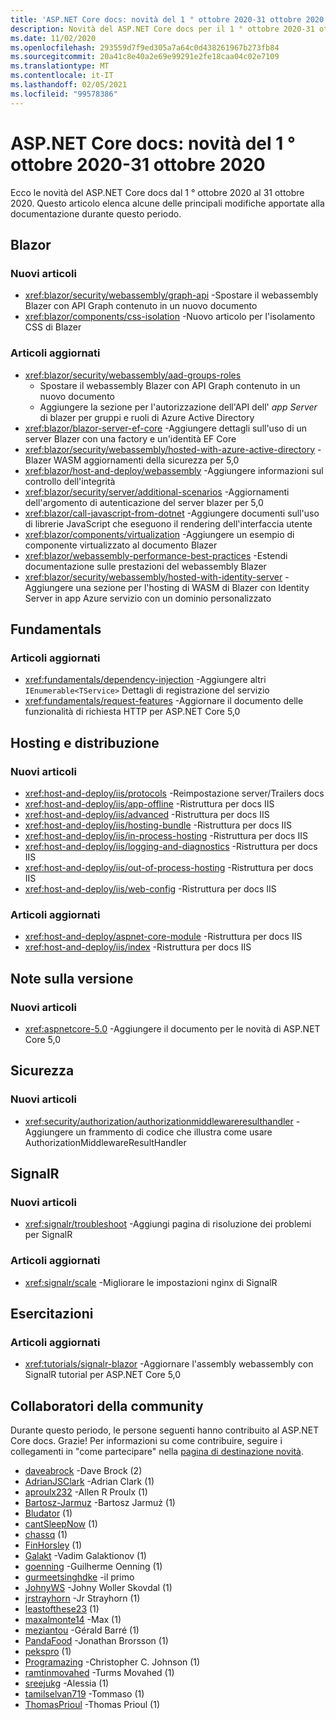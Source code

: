 ```yaml
---
title: 'ASP.NET Core docs: novità del 1 ° ottobre 2020-31 ottobre 2020'
description: Novità del ASP.NET Core docs per il 1 ° ottobre 2020-31 ottobre 2020.
ms.date: 11/02/2020
ms.openlocfilehash: 293559d7f9ed305a7a64c0d438261967b273fb84
ms.sourcegitcommit: 20a41c8e40a2e69e99291e2fe18caa04c02e7109
ms.translationtype: MT
ms.contentlocale: it-IT
ms.lasthandoff: 02/05/2021
ms.locfileid: "99578386"
---
```

# <a name="aspnet-core-docs-whats-new-for-october-1-2020---october-31-2020"></a>ASP.NET Core docs: novità del 1 ° ottobre 2020-31 ottobre 2020

Ecco le novità del ASP.NET Core docs dal 1 ° ottobre 2020 al 31 ottobre 2020. Questo articolo elenca alcune delle principali modifiche apportate alla documentazione durante questo periodo.

## <a name="blazor"></a>Blazor

### <a name="new-articles"></a>Nuovi articoli

- <xref:blazor/security/webassembly/graph-api> -Spostare il webassembly Blazer con API Graph contenuto in un nuovo documento
- <xref:blazor/components/css-isolation> -Nuovo articolo per l'isolamento CSS di Blazer

### <a name="updated-articles"></a>Articoli aggiornati

- <xref:blazor/security/webassembly/aad-groups-roles>
  - Spostare il webassembly Blazer con API Graph contenuto in un nuovo documento
  - Aggiungere la sezione per l'autorizzazione dell'API dell' *app Server* di blazer per gruppi e ruoli di Azure Active Directory
- <xref:blazor/blazor-server-ef-core> -Aggiungere dettagli sull'uso di un server Blazer con una factory e un'identità EF Core
- <xref:blazor/security/webassembly/hosted-with-azure-active-directory> -Blazer WASM aggiornamenti della sicurezza per 5,0
- <xref:blazor/host-and-deploy/webassembly> -Aggiungere informazioni sul controllo dell'integrità
- <xref:blazor/security/server/additional-scenarios> -Aggiornamenti dell'argomento di autenticazione del server blazer per 5,0
- <xref:blazor/call-javascript-from-dotnet> -Aggiungere documenti sull'uso di librerie JavaScript che eseguono il rendering dell'interfaccia utente
- <xref:blazor/components/virtualization> -Aggiungere un esempio di componente virtualizzato al documento Blazer
- <xref:blazor/webassembly-performance-best-practices> -Estendi documentazione sulle prestazioni del webassembly Blazer
- <xref:blazor/security/webassembly/hosted-with-identity-server> -Aggiungere una sezione per l'hosting di WASM di Blazer con Identity Server in app Azure servizio con un dominio personalizzato

## <a name="fundamentals"></a>Fundamentals

### <a name="updated-articles"></a>Articoli aggiornati

- <xref:fundamentals/dependency-injection> -Aggiungere altri `IEnumerable<TService>` Dettagli di registrazione del servizio
- <xref:fundamentals/request-features> -Aggiornare il documento delle funzionalità di richiesta HTTP per ASP.NET Core 5,0

## <a name="hosting-and-deployment"></a>Hosting e distribuzione

### <a name="new-articles"></a>Nuovi articoli

- <xref:host-and-deploy/iis/protocols> -Reimpostazione server/Trailers docs
- <xref:host-and-deploy/iis/app-offline> -Ristruttura per docs IIS
- <xref:host-and-deploy/iis/advanced> -Ristruttura per docs IIS
- <xref:host-and-deploy/iis/hosting-bundle> -Ristruttura per docs IIS
- <xref:host-and-deploy/iis/in-process-hosting> -Ristruttura per docs IIS
- <xref:host-and-deploy/iis/logging-and-diagnostics> -Ristruttura per docs IIS
- <xref:host-and-deploy/iis/out-of-process-hosting> -Ristruttura per docs IIS
- <xref:host-and-deploy/iis/web-config> -Ristruttura per docs IIS

### <a name="updated-articles"></a>Articoli aggiornati

- <xref:host-and-deploy/aspnet-core-module> -Ristruttura per docs IIS
- <xref:host-and-deploy/iis/index> -Ristruttura per docs IIS

## <a name="release-notes"></a>Note sulla versione

### <a name="new-articles"></a>Nuovi articoli

- <xref:aspnetcore-5.0> -Aggiungere il documento per le novità di ASP.NET Core 5,0

## <a name="security"></a>Sicurezza

### <a name="new-articles"></a>Nuovi articoli

- <xref:security/authorization/authorizationmiddlewareresulthandler> -Aggiungere un frammento di codice che illustra come usare AuthorizationMiddlewareResultHandler

## <a name="signalr"></a>SignalR

### <a name="new-articles"></a>Nuovi articoli

- <xref:signalr/troubleshoot> -Aggiungi pagina di risoluzione dei problemi per SignalR

### <a name="updated-articles"></a>Articoli aggiornati

- <xref:signalr/scale> -Migliorare le impostazioni nginx di SignalR

## <a name="tutorials"></a>Esercitazioni

### <a name="updated-articles"></a>Articoli aggiornati

- <xref:tutorials/signalr-blazor> -Aggiornare l'assembly webassembly con SignalR tutorial per ASP.NET Core 5,0

## <a name="community-contributors"></a>Collaboratori della community

Durante questo periodo, le persone seguenti hanno contribuito al ASP.NET Core docs. Grazie! Per informazioni su come contribuire, seguire i collegamenti in "come partecipare" nella [pagina di destinazione novità](index.yml).

- [daveabrock](https://github.com/daveabrock) -Dave Brock (2)
- [AdrianJSClark](https://github.com/AdrianJSClark) -Adrian Clark (1)
- [aproulx232](https://github.com/aproulx232) -Allen R Proulx (1)
- [Bartosz-Jarmuz](https://github.com/bartosz-jarmuz) -Bartosz Jarmuż (1)
- [Bludator](https://github.com/Bludator) (1)
- [cantSleepNow](https://github.com/cantSleepNow) (1)
- [chassq](https://github.com/chassq) (1)
- [FinHorsley](https://github.com/FinHorsley) (1)
- [Galakt](https://github.com/galakt) -Vadim Galaktionov (1)
- [goenning](https://github.com/goenning) -Guilherme Oenning (1)
- [gurmeetsinghdke](https://github.com/gurmeetsinghdke) -il primo
- [JohnyWS](https://github.com/JohnyWS) -Johny Woller Skovdal (1)
- [jrstrayhorn](https://github.com/jrstrayhorn) -Jr Strayhorn (1)
- [leastofthese23](https://github.com/leastofthese23) (1)
- [maxalmonte14](https://github.com/maxalmonte14) -Max (1)
- [meziantou](https://github.com/meziantou) -Gérald Barré (1)
- [PandaFood](https://github.com/PandaFood) -Jonathan Brorsson (1)
- [pekspro](https://github.com/pekspro) (1)
- [Programazing](https://github.com/Programazing) -Christopher C. Johnson (1)
- [ramtinmovahed](https://github.com/ramtinmovahed) -Turms Movahed (1)
- [sreejukg](https://github.com/sreejukg) -Alessia (1)
- [tamilselvan719](https://github.com/tamilselvan719) -Tommaso (1)
- [ThomasPrioul](https://github.com/ThomasPrioul) -Thomas Prioul (1)
